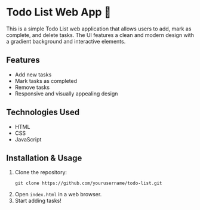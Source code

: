 # Todo List Web App 📝

This is a simple Todo List web application that allows users to add, mark as complete, and delete tasks. The UI features a clean and modern design with a gradient background and interactive elements.

## Features
- Add new tasks
- Mark tasks as completed
- Remove tasks
- Responsive and visually appealing design

## Technologies Used
- HTML
- CSS
- JavaScript
  
## Installation & Usage
1. Clone the repository:
    ```
    git clone https://github.com/yourusername/todo-list.git
    ```
2. Open `index.html` in a web browser.
3. Start adding tasks!

